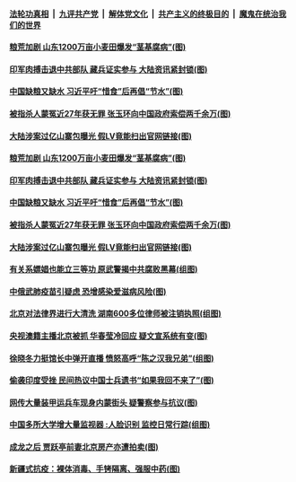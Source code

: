 ####  [法轮功真相](../../../../basic/blob/master/README.md?t=09030702) &nbsp;|&nbsp; [九评共产党](../../../../9ping.md/blob/master/README.md?t=09030702) &nbsp;|&nbsp; [解体党文化](../../../../jtdwh.md/blob/master/README.md?t=09030702)  &nbsp;|&nbsp; [共产主义的终极目的](../../../../gczydzjmd.md/blob/master/README.md?t=09030702) &nbsp;|&nbsp; [魔鬼在统治我们的世界](../../../../mgztzwmdsj.md/blob/master/README.md?t=09030702) 

#### [粮荒加剧 山东1200万亩小麦田爆发“茎基腐病”(图)](../pages/p1/944973.md?t=09030702) 

#### [印军肉搏击退中共部队 藏兵证实参与 大陆资讯紧封锁(图)](../pages/p1/944946.md?t=09030702) 


#### [中国缺粮又缺水 习近平吁“惜食”后再倡“节水”(图)](../pages/p1/944939.md?t=09030702) 

#### [被指杀人蒙冤近27年获无罪 张玉环向中国政府索偿两千余万(图)](../pages/p1/944912.md?t=09030702) 

#### [大陆涉案过亿山寨包曝光 假LV竟能扫出官网链接(图)](../pages/p1/944904.md?t=09030702) 

#### [粮荒加剧 山东1200万亩小麦田爆发“茎基腐病”(图)](../pages/p1/944973.md?t=09030702) 

#### [印军肉搏击退中共部队 藏兵证实参与 大陆资讯紧封锁(图)](../pages/p1/944946.md?t=09030702) 


#### [中国缺粮又缺水 习近平吁“惜食”后再倡“节水”(图)](../pages/p1/944939.md?t=09030702) 



#### [被指杀人蒙冤近27年获无罪 张玉环向中国政府索偿两千余万(图)](../pages/p1/944912.md?t=09030702) 


#### [大陆涉案过亿山寨包曝光 假LV竟能扫出官网链接(图)](../pages/p1/944904.md?t=09030702) 

#### [有关系嫖娼也能立三等功 原武警揭中共腐败黑幕(组图)](../pages/p1/944881.md?t=09030702) 

#### [中俄武肺疫苗引疑虑 恐增感染爱滋病风险(图)](../pages/p1/944894.md?t=09030702) 

#### [北京对法律界进行大清洗 湖南600多位律师被注销执照(组图)](../pages/p1/944832.md?t=09030702) 

#### [央视澳籍主播北京被抓 华春莹冷回应 疑文宣系统有变(图)](../pages/p1/944875.md?t=09030702) 

#### [徐晓冬力挺馆长中弹开直播 愤怒高呼“陈之汉我兄弟”(组图)](../pages/p1/944847.md?t=09030702) 

#### [偷袭印度受挫 民间热议中国士兵遗书“如果我回不来了”(图)](../pages/p1/944836.md?t=09030702) 

#### [网传大量装甲运兵车现身内蒙街头 疑警察参与抗议(图)](../pages/p1/944811.md?t=09030702) 


#### [中国多所大学增大量监视器 :人脸识别 监控日常行踪(组图)](../pages/p1/944760.md?t=09030702) 

#### [成龙之后 贾跃亭前妻北京房产亦遭拍卖(图)](../pages/p1/944761.md?t=09030702) 

#### [新疆式抗疫：裸体消毒、手铐隔离、强服中药(图)](../pages/p1/944751.md?t=09030702) 

